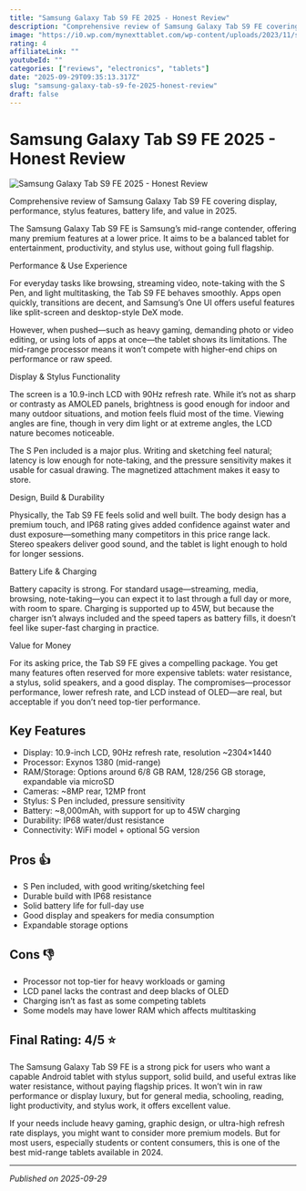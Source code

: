 ```yaml
---
title: "Samsung Galaxy Tab S9 FE 2025 - Honest Review"
description: "Comprehensive review of Samsung Galaxy Tab S9 FE covering display, performance, stylus features, battery life, and value in 2025."
image: "https://i0.wp.com/mynexttablet.com/wp-content/uploads/2023/11/samsung-galaxy-tab-s9-fe-test.jpg"
rating: 4
affiliateLink: ""
youtubeId: ""
categories: ["reviews", "electronics", "tablets"]
date: "2025-09-29T09:35:13.317Z"
slug: "samsung-galaxy-tab-s9-fe-2025-honest-review"
draft: false
---
```


# Samsung Galaxy Tab S9 FE 2025 - Honest Review

![Samsung Galaxy Tab S9 FE 2025 - Honest Review](https://i0.wp.com/mynexttablet.com/wp-content/uploads/2023/11/samsung-galaxy-tab-s9-fe-test.jpg)

Comprehensive review of Samsung Galaxy Tab S9 FE covering display, performance, stylus features, battery life, and value in 2025.

The Samsung Galaxy Tab S9 FE is Samsung’s mid-range contender, offering many premium features at a lower price. It aims to be a balanced tablet for entertainment, productivity, and stylus use, without going full flagship.

Performance & Use Experience

For everyday tasks like browsing, streaming video, note-taking with the S Pen, and light multitasking, the Tab S9 FE behaves smoothly. Apps open quickly, transitions are decent, and Samsung’s One UI offers useful features like split-screen and desktop-style DeX mode.

However, when pushed—such as heavy gaming, demanding photo or video editing, or using lots of apps at once—the tablet shows its limitations. The mid-range processor means it won’t compete with higher-end chips on performance or raw speed.

Display & Stylus Functionality

The screen is a 10.9-inch LCD with 90Hz refresh rate. While it’s not as sharp or contrasty as AMOLED panels, brightness is good enough for indoor and many outdoor situations, and motion feels fluid most of the time. Viewing angles are fine, though in very dim light or at extreme angles, the LCD nature becomes noticeable.

The S Pen included is a major plus. Writing and sketching feel natural; latency is low enough for note-taking, and the pressure sensitivity makes it usable for casual drawing. The magnetized attachment makes it easy to store.

Design, Build & Durability

Physically, the Tab S9 FE feels solid and well built. The body design has a premium touch, and IP68 rating gives added confidence against water and dust exposure—something many competitors in this price range lack. Stereo speakers deliver good sound, and the tablet is light enough to hold for longer sessions.

Battery Life & Charging

Battery capacity is strong. For standard usage—streaming, media, browsing, note-taking—you can expect it to last through a full day or more, with room to spare. Charging is supported up to 45W, but because the charger isn’t always included and the speed tapers as battery fills, it doesn’t feel like super-fast charging in practice.

Value for Money

For its asking price, the Tab S9 FE gives a compelling package. You get many features often reserved for more expensive tablets: water resistance, a stylus, solid speakers, and a good display. The compromises—processor performance, lower refresh rate, and LCD instead of OLED—are real, but acceptable if you don’t need top-tier performance.


## Key Features

- Display: 10.9-inch LCD, 90Hz refresh rate, resolution ~2304×1440
- Processor: Exynos 1380 (mid-range)
- RAM/Storage: Options around 6/8 GB RAM, 128/256 GB storage, expandable via microSD
- Cameras: ~8MP rear, 12MP front
- Stylus: S Pen included, pressure sensitivity
- Battery: ~8,000mAh, with support for up to 45W charging
- Durability: IP68 water/dust resistance
- Connectivity: WiFi model + optional 5G version



## Pros 👍

- S Pen included, with good writing/sketching feel
- Durable build with IP68 resistance
- Solid battery life for full-day use
- Good display and speakers for media consumption
- Expandable storage options



## Cons 👎

- Processor not top-tier for heavy workloads or gaming
- LCD panel lacks the contrast and deep blacks of OLED
- Charging isn’t as fast as some competing tablets
- Some models may have lower RAM which affects multitasking


## Final Rating: 4/5 ⭐

The Samsung Galaxy Tab S9 FE is a strong pick for users who want a capable Android tablet with stylus support, solid build, and useful extras like water resistance, without paying flagship prices. It won’t win in raw performance or display luxury, but for general media, schooling, reading, light productivity, and stylus work, it offers excellent value.

If your needs include heavy gaming, graphic design, or ultra-high refresh rate displays, you might want to consider more premium models. But for most users, especially students or content consumers, this is one of the best mid-range tablets available in 2024.



---

*Published on 2025-09-29*
